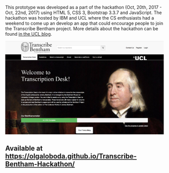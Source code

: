 This prototype was developed as a part of the hackathon (Oct, 20th, 2017 - Oct, 22nd, 2017) using HTML 5, CSS 3, Bootstrap 3.3.7 and JavaScript. 
The hackathon was hosted by IBM and UCL where the CS enthusiasts had a weekend to come up an develop an app that could encourage people to join the Transcribe Bentham project.
More details about the hackathon can be found [in the UCL blog](http://blogs.ucl.ac.uk/transcribe-bentham/2017/10/24/project-update-bentham-hackathon-weekend/).

![Screenshot](https://github.com/olgaloboda/Transcribe-Bentham-Hackathon/blob/master/BenthamScreenshot.png)

## Available at https://olgaloboda.github.io/Transcribe-Bentham-Hackathon/

